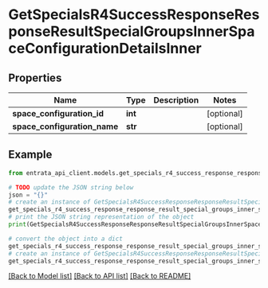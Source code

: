 # GetSpecialsR4SuccessResponseResponseResultSpecialGroupsInnerSpaceConfigurationDetailsInner


## Properties

Name | Type | Description | Notes
------------ | ------------- | ------------- | -------------
**space_configuration_id** | **int** |  | [optional] 
**space_configuration_name** | **str** |  | [optional] 

## Example

```python
from entrata_api_client.models.get_specials_r4_success_response_response_result_special_groups_inner_space_configuration_details_inner import GetSpecialsR4SuccessResponseResponseResultSpecialGroupsInnerSpaceConfigurationDetailsInner

# TODO update the JSON string below
json = "{}"
# create an instance of GetSpecialsR4SuccessResponseResponseResultSpecialGroupsInnerSpaceConfigurationDetailsInner from a JSON string
get_specials_r4_success_response_response_result_special_groups_inner_space_configuration_details_inner_instance = GetSpecialsR4SuccessResponseResponseResultSpecialGroupsInnerSpaceConfigurationDetailsInner.from_json(json)
# print the JSON string representation of the object
print(GetSpecialsR4SuccessResponseResponseResultSpecialGroupsInnerSpaceConfigurationDetailsInner.to_json())

# convert the object into a dict
get_specials_r4_success_response_response_result_special_groups_inner_space_configuration_details_inner_dict = get_specials_r4_success_response_response_result_special_groups_inner_space_configuration_details_inner_instance.to_dict()
# create an instance of GetSpecialsR4SuccessResponseResponseResultSpecialGroupsInnerSpaceConfigurationDetailsInner from a dict
get_specials_r4_success_response_response_result_special_groups_inner_space_configuration_details_inner_from_dict = GetSpecialsR4SuccessResponseResponseResultSpecialGroupsInnerSpaceConfigurationDetailsInner.from_dict(get_specials_r4_success_response_response_result_special_groups_inner_space_configuration_details_inner_dict)
```
[[Back to Model list]](../README.md#documentation-for-models) [[Back to API list]](../README.md#documentation-for-api-endpoints) [[Back to README]](../README.md)


